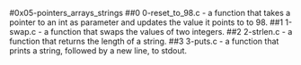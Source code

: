 #0x05-pointers_arrays_strings
##0 0-reset_to_98.c - a function that takes a pointer to an int as parameter and updates the value it points to to 98.
##1 1-swap.c - a function that swaps the values of two integers.
##2 2-strlen.c - a function that returns the length of a string.
##3 3-puts.c - a function that prints a string, followed by a new line, to stdout.

